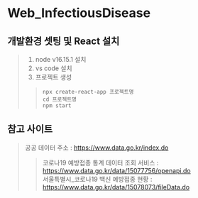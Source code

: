# Web_InfectiousDisease


## 개발환경 셋팅 및 React 설치 
> 1. node v16.15.1 설치  
> 2. vs code 설치  
> 3. 프로젝트 생성
>> ``` npx create-react-app 프로젝트명 ```  
>> ``` cd 프로젝트명 ```  
>> ``` npm start ```


## 참고 사이트
> 공공 데이터 주소 : https://www.data.go.kr/index.do
>> 코로나19 예방접종 통계 데이터 조회 서비스 : https://www.data.go.kr/data/15077756/openapi.do  
>> 서울특별시_코로나19 백신 예방접종 현황 : https://www.data.go.kr/data/15078073/fileData.do

